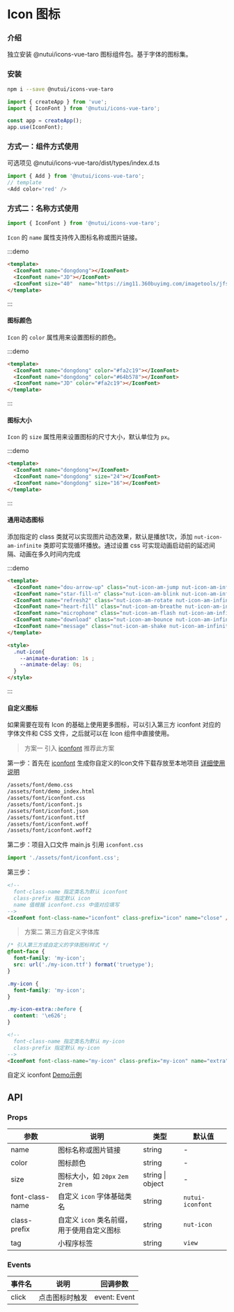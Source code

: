 # Icon 图标

### 介绍

独立安装 @nutui/icons-vue-taro 图标组件包。基于字体的图标集。

### 安装

```bash
npm i --save @nutui/icons-vue-taro
```

``` javascript
import { createApp } from 'vue';
import { IconFont } from '@nutui/icons-vue-taro';

const app = createApp();
app.use(IconFont);
```
### 方式一：组件方式使用

可选项见 @nutui/icons-vue-taro/dist/types/index.d.ts

```js
import { Add } from '@nutui/icons-vue-taro';
// template
<Add color='red' />
```

### 方式二：名称方式使用

```js
import { IconFont } from '@nutui/icons-vue-taro';
```

`Icon` 的 `name` 属性支持传入图标名称或图片链接。

:::demo
```html
<template>
  <IconFont name="dongdong"></IconFont>
  <IconFont name="JD"></IconFont>
  <IconFont size="40"  name="https://img11.360buyimg.com/imagetools/jfs/t1/137646/13/7132/1648/5f4c748bE43da8ddd/a3f06d51dcae7b60.png"></IconFont>
</template>
```
:::

#### 图标颜色

`Icon` 的 `color` 属性用来设置图标的颜色。

:::demo
```html
<template>
  <IconFont name="dongdong" color="#fa2c19"></IconFont>
  <IconFont name="dongdong" color="#64b578"></IconFont>
  <IconFont name="JD" color="#fa2c19"></IconFont>
</template>
```
:::

#### 图标大小

`Icon` 的 `size` 属性用来设置图标的尺寸大小，默认单位为 `px`。

:::demo
```html
<template>
  <IconFont name="dongdong"></IconFont>
  <IconFont name="dongdong" size="24"></IconFont>
  <IconFont name="dongdong" size="16"></IconFont>
</template>
```
:::
#### 通用动态图标

添加指定的 class 类就可以实现图片动态效果，默认是播放1次，添加 `nut-icon-am-infinite` 类即可实现循环播放。通过设置 css 可实现动画启动前的延迟间隔、动画在多久时间内完成

:::demo
```html
<template>
  <IconFont name="dou-arrow-up" class="nut-icon-am-jump nut-icon-am-infinite"></IconFont>
  <IconFont name="star-fill-n" class="nut-icon-am-blink nut-icon-am-infinite"></IconFont>
  <IconFont name="refresh2" class="nut-icon-am-rotate nut-icon-am-infinite"></IconFont>
  <IconFont name="heart-fill" class="nut-icon-am-breathe nut-icon-am-infinite"></IconFont>
  <IconFont name="microphone" class="nut-icon-am-flash nut-icon-am-infinite"></IconFont>
  <IconFont name="download" class="nut-icon-am-bounce nut-icon-am-infinite"></IconFont>
  <IconFont name="message" class="nut-icon-am-shake nut-icon-am-infinite"></IconFont>
</template>

<style>
  .nut-icon{
    --animate-duration: 1s ; 
    --animate-delay: 0s;
  }
</style>
```
:::




#### 自定义图标

如果需要在现有 Icon 的基础上使用更多图标，可以引入第三方 iconfont 对应的字体文件和 CSS 文件，之后就可以在 Icon 组件中直接使用。

> 方案一 引入 [iconfont](https://www.iconfont.cn/)   推荐此方案

第一步：首先在 [iconfont](https://www.iconfont.cn/) 生成你自定义的Icon文件下载存放至本地项目  [详细使用说明](https://www.iconfont.cn/help/detail?spm=a313x.7781069.1998910419.d8d11a391&helptype=code)

``` bash
/assets/font/demo.css
/assets/font/demo_index.html
/assets/font/iconfont.css
/assets/font/iconfont.js
/assets/font/iconfont.json
/assets/font/iconfont.ttf
/assets/font/iconfont.woff
/assets/font/iconfont.woff2
```

第二步：项目入口文件 main.js 引用 `iconfont.css`


``` javascript
import './assets/font/iconfont.css';
```

第三步：

```html
<!-- 
  font-class-name 指定类名为默认 iconfont
  class-prefix 指定默认 icon
  name 值根据 iconfont.css 中值对应填写 
-->
<IconFont font-class-name="iconfont" class-prefix="icon" name="close" />
```



> 方案二 第三方自定义字体库

```css
/* 引入第三方或自定义的字体图标样式 */
@font-face {
  font-family: 'my-icon';
  src: url('./my-icon.ttf') format('truetype');
}

.my-icon {
  font-family: 'my-icon';
}

.my-icon-extra::before {
  content: '\e626';
}
```

```html
<!-- 
  font-class-name 指定类名为默认 my-icon
  class-prefix 指定默认 my-icon
-->
<IconFont font-class-name="my-icon" class-prefix="my-icon" name="extra" />

```

自定义 iconfont [Demo示例](https://github.com/jdf2e/nutui-demo/blob/master/vite/src/App.vue#L15) 

## API

### Props

| 参数            | 说明                                     | 类型             | 默认值           |
|-----------------|------------------------------------------|------------------|------------------|
| name            | 图标名称或图片链接                       | string           | -                |
| color           | 图标颜色                                 | string           | -                |
| size            | 图标大小，如 `20px` `2em` `2rem`         | string \| object | -                |
| font-class-name | 自定义 `icon` 字体基础类名                 | string           | `nutui-iconfont` |
| class-prefix    | 自定义 `icon` 类名前缀，用于使用自定义图标 | string           | `nut-icon`       |
| tag             | 小程序标签                                | string           | `view`              |

### Events

| 事件名 | 说明           | 回调参数     |
|--------|----------------|--------------|
| click  | 点击图标时触发 | event: Event |

